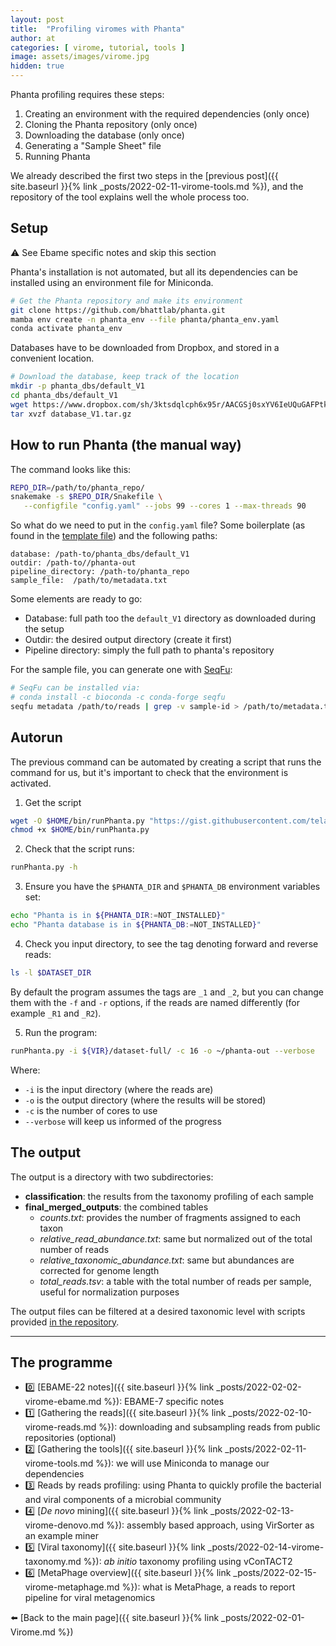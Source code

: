 ```yaml
---
layout: post
title:  "Profiling viromes with Phanta"
author: at
categories: [ virome, tutorial, tools ]
image: assets/images/virome.jpg
hidden: true
---
```


Phanta profiling requires these steps:

1. Creating an environment with the required dependencies (only once)
2. Cloning the Phanta repository (only once)
3. Downloading the database (only once)
4. Generating a "Sample Sheet" file
5. Running Phanta

We already described the first two steps in the [previous post]({{ site.baseurl }}{% link _posts/2022-02-11-virome-tools.md %}), and the repository of the tool explains well the whole process too.

## Setup

:warning: See Ebame specific notes and skip this section

Phanta's installation is not automated, but all its dependencies can be 
installed using an environment file for Miniconda.

```bash
# Get the Phanta repository and make its environment
git clone https://github.com/bhattlab/phanta.git
mamba env create -n phanta_env --file phanta/phanta_env.yaml
conda activate phanta_env
```
Databases have to be downloaded from Dropbox, and stored in a convenient location.

```bash
# Download the database, keep track of the location
mkdir -p phanta_dbs/default_V1
cd phanta_dbs/default_V1
wget https://www.dropbox.com/sh/3ktsdqlcph6x95r/AACGSj0sxYV6IeUQuGAFPtk8a/database_V1.tar.gz
tar xvzf database_V1.tar.gz
```

## How to run Phanta (the manual way)

The command looks like this:

```bash
REPO_DIR=/path/to/phanta_repo/
snakemake -s $REPO_DIR/Snakefile \
   --configfile "config.yaml" --jobs 99 --cores 1 --max-threads 90
```

So what do we need to put in the `config.yaml` file? Some boilerplate
(as found in the [template file](https://github.com/bhattlab/phanta/blob/main/config.yaml))
and the following paths:
```text
database: /path-to/phanta_dbs/default_V1
outdir: /path-to//phanta-out
pipeline_directory: /path-to/phanta_repo
sample_file:  /path/to/metadata.txt
```

Some elements are ready to go:

* Database: full path too the `default_V1` directory as downloaded during the setup
* Outdir: the desired output directory (create it first)
* Pipeline directory: simply the full path to phanta's repository
  
For the sample file, you can generate one with [SeqFu](https://github.com/telatin/seqfu2/):

```bash
# SeqFu can be installed via:
# conda install -c bioconda -c conda-forge seqfu
seqfu metadata /path/to/reads | grep -v sample-id > /path/to/metadata.txt
```

## Autorun

The previous command can be automated by creating a script that runs the
command for us, but it's important to check that the environment is activated.

1. Get the script

```bash
wget -O $HOME/bin/runPhanta.py "https://gist.githubusercontent.com/telatin/4f404fc7d677a73d662d3d9c80021ea4/raw/1631ad6d8b7b5d3df5a6d3ca13f427580b43e5b8/run-phanta.py"
chmod +x $HOME/bin/runPhanta.py
```

2. Check that the script runs:

```bash
runPhanta.py -h
```

3. Ensure you have the `$PHANTA_DIR` and `$PHANTA_DB` environment variables set:

```bash
echo "Phanta is in ${PHANTA_DIR:=NOT_INSTALLED}"
echo "Phanta database is in ${PHANTA_DB:=NOT_INSTALLED}"
```

4. Check you input directory, to see the tag denoting forward and reverse reads:

```bash
ls -l $DATASET_DIR
```

By default the program assumes the tags are `_1` and `_2`, but you can change them with the `-f` and `-r` options,
if the reads are named differently (for example `_R1` and `_R2`).

5. Run the program:

```bash
runPhanta.py -i ${VIR}/dataset-full/ -c 16 -o ~/phanta-out --verbose
```

Where:

* `-i` is the input directory (where the reads are)
* `-o` is the output directory (where the results will be stored)
* `-c` is the number of cores to use
* `--verbose` will keep us informed of the progress

## The output

The output is a directory with two subdirectories:
* **classification**: the results from the taxonomy profiling of each sample
* **final_merged_outputs**: the combined tables
  * *counts.txt*:  provides the number of fragments assigned to each taxon
  * *relative_read_abundance.txt*: same but normalized out of the total number of reads
  * *relative_taxonomic_abundance.txt*: same but abundances are corrected for genome length
  * *total_reads.tsv*: a table with the total number of reads per sample, useful for normalization purposes

The output files can be filtered at a desired taxonomic level with scripts provided [in the repository](https://github.com/bhattlab/phanta#filtering-merged-tables-to-a-specific-taxonomic-level).

---

## The programme

* :zero: [EBAME-22 notes]({{ site.baseurl }}{% link _posts/2022-02-02-virome-ebame.md %}): EBAME-7 specific notes
* :one: [Gathering the reads]({{ site.baseurl }}{% link _posts/2022-02-10-virome-reads.md %}):
  downloading and subsampling reads from public repositories (optional)
* :two: [Gathering the tools]({{ site.baseurl }}{% link _posts/2022-02-11-virome-tools.md %}):
  we will use Miniconda to manage our dependencies
* :three: Reads by reads profiling:
  using Phanta to quickly profile the bacterial and viral components of a microbial community
* :four:  [_De novo_ mining]({{ site.baseurl }}{% link _posts/2022-02-13-virome-denovo.md %}):
  assembly based approach, using VirSorter as an example miner
* :five:  [Viral taxonomy]({{ site.baseurl }}{% link _posts/2022-02-14-virome-taxonomy.md %}):
  *ab initio* taxonomy profiling using vConTACT2
* :six:  [MetaPhage overview]({{ site.baseurl }}{% link _posts/2022-02-15-virome-metaphage.md %}):
  what is MetaPhage, a reads to report pipeline for viral metagenomics

:arrow_left: [Back to the main page]({{ site.baseurl }}{% link _posts/2022-02-01-Virome.md %})
